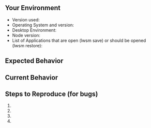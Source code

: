 <!--- Your issue may already be reported!
Please search the issues before creating one. 
Also please have a look at the troubleshooting section:
https://github.com/johannesjo/linux-window-session-manager#troubleshooting--issues
-->

## Your Environment
<!--- Include as many relevant details about the environment you experienced the bug in -->
* Version used: 
* Operating System and version: 
* Desktop Environment: 
* Node version: 
* List of Applications that are open (lwsm save) or should be opened (lwsm restore): 

## Expected Behavior
<!--- If you're describing a bug, tell us what should happen -->
<!--- If you're suggesting a change/improvement, tell us how it should work -->

## Current Behavior
<!--- If describing a bug, tell us what happens instead of the expected behavior -->
<!--- If suggesting a change/improvement, explain the difference from current behavior -->

## Steps to Reproduce (for bugs)
<!--- Provide a link to a live example, or an unambiguous set of steps to -->
<!--- reproduce this bug. Include code to reproduce, if relevant -->
1.
2.
3.
4.


